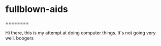 # fullblown-aids
========  

Hi there, this is my attempt at doing computer things.
It's not going very well.
boogers
